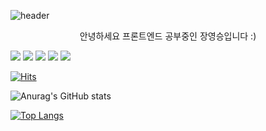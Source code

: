 
![header](https://capsule-render.vercel.app/api?type=wave&color=auto&height=300&section=header&text=Hi%20I'm%20YoungSeung&fontSize=90)
<div align=center>안녕하세요 프론트엔드 공부중인 장영승입니다 :)</div>

  <img src="https://img.shields.io/badge/React-61DAFB?style=flat&logo=React&logoColor=white"/> <img src="https://img.shields.io/badge/javascript-F7DF1E?style=flat&logo=javascript&logoColor=white"/> <img src="https://img.shields.io/badge/html5-E34F26?style=flat&logo=html5&logoColor=white"/> <img src="https://img.shields.io/badge/css3-1572B6?style=flat&logo=css3&logoColor=white"/> <img src="https://img.shields.io/badge/styledcomponents-DB7093?style=flat&logo=styledcomponents&logoColor=white"/>

  [![Hits](https://hits.seeyoufarm.com/api/count/incr/badge.svg?url=https%3A%2F%2Fgithub.com%2FYoungSeungJang%2FYoungSeungJang%2Fblob%2Fmain%2FREADME.md&count_bg=%230BE7E0&title_bg=%2361A2D9&icon=&icon_color=%23E7E7E7&title=hits&edge_flat=false)](https://hits.seeyoufarm.com)

  ![Anurag's GitHub stats](https://github-readme-stats.vercel.app/api?username=YoungSeungJang&show_icons=true&theme=dark)

  [![Top Langs](https://github-readme-stats.vercel.app/api/top-langs/?username=YoungSeungJang&langs_count=8)](https://github.com/깃허브아이디/github-readme-stats)
  
<!--
**YoungSeungJang/YoungSeungJang** is a ✨ _special_ ✨ repository because its `README.md` (this file) appears on your GitHub profile.

Here are some ideas to get you started:

- 🔭 I’m currently working on ...
- 🌱 I’m currently learning ...
- 👯 I’m looking to collaborate on ...
- 🤔 I’m looking for help with ...
- 💬 Ask me about ...
- 📫 How to reach me: ...
- 😄 Pronouns: ...
- ⚡ Fun fact: ...
-->
